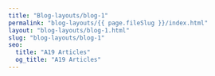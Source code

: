 ```yaml
---
title: "Blog-layouts/blog-1"
permalink: "blog-layouts/{{ page.fileSlug }}/index.html"
layout: "blog-layouts/blog-1.html"
slug: "blog-layouts/blog-1"
seo:
  title: "A19 Articles"
  og_title: "A19 Articles"
---
```


